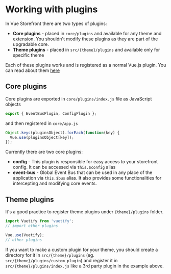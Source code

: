 # Working with plugins

In Vue Storefront there are two types of plugins:

- **Core plugins** - placed in `core/plugins` and available for any theme and extension. You shouldn't modify these plugins as they are part of the upgradable core.
- **Theme plugins** - placed in `src/{theme}/plugins` and available only for specific theme

Each of these plugins works and is registered as a normal Vue.js plugin. You can read about them [here](https://vuejs.org/v2/guide/plugins.html)

## Core plugins

Core plugins are exported in `core/plugins/index.js` file as JavaScript objects

```js
export { EventBusPlugin, ConfigPlugin };
```

and then registered in `core/app.js`

```js
Object.keys(pluginsObject).forEach(function(key) {
  Vue.use(pluginsObject[key]);
});
```

Currently there are two core plugins:

- **config** - This plugin is responsible for easy access to your storefront config. It can be accessed via `this.$config` alias
- **event-bus** - Global Event Bus that can be used in any place of the application via `this.$bus` alias. It also provides some functionalities for intercepting and modifying core events.

## Theme plugins

It's a good practice to register theme plugins under `{theme}/plugins` folder.

```js
import Vuetify from 'vuetify';
// import other plugins

Vue.use(Vuetify);
// other plugins
```

If you want to make a custom plugin for your theme, you should create a directory for it in `src/{theme}/plugins` (eg. `src/{theme}/plugins/custom_plugin`) and register it in `src/{theme}/plugins/index.js` like a 3rd party plugin in the example above.
